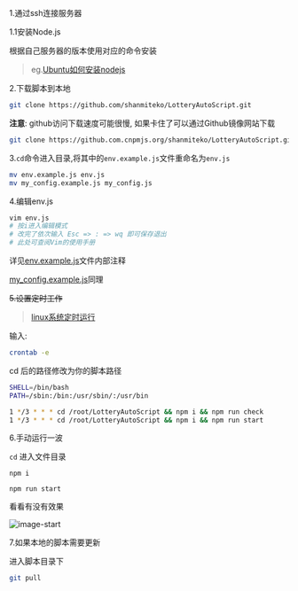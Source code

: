 1.通过ssh连接服务器  

1.1安装Node.js  

根据自己服务器的版本使用对应的命令安装  

> eg.[Ubuntu如何安装nodejs](https://zhuanlan.zhihu.com/p/140961618)


2.下载脚本到本地  

```sh
git clone https://github.com/shanmiteko/LotteryAutoScript.git
```


**注意**: github访问下载速度可能很慢, 如果卡住了可以通过Github镜像网站下载  

```sh
git clone https://github.com.cnpmjs.org/shanmiteko/LotteryAutoScript.git
```


3.`cd`命令进入目录,将其中的`env.example.js`文件重命名为`env.js`  

```sh
mv env.example.js env.js
mv my_config.example.js my_config.js
```


4.编辑env.js  

```sh
vim env.js
# 按i进入编辑模式
# 改完了依次输入 Esc => : => wq 即可保存退出
# 此处可查阅Vim的使用手册
```

详见[env.example.js](https://github.com/shanmiteko/LotteryAutoScript/blob/main/env.example.js)文件内部注释


[my_config.example.js](https://github.com/shanmiteko/LotteryAutoScript/blob/main/my_config.example.js)同理


~~5.设置定时工作~~

> [linux系统定时运行](https://zhuanlan.zhihu.com/p/58719487)  

输入:

```sh
crontab -e
```
cd 后的路径修改为你的脚本路径
```sh
SHELL=/bin/bash
PATH=/sbin:/bin:/usr/sbin/:/usr/bin

1 */3 * * * cd /root/LotteryAutoScript && npm i && npm run check
1 */3 * * * cd /root/LotteryAutoScript && npm i && npm run start
```


6.手动运行一波

`cd` 进入文件目录

`npm i`

`npm run start`

看看有没有效果

![image-start](https://gitlab.com/shanmiteko/LotteryAutoScript/-/raw/main/doc/pic/image-start.png)


7.如果本地的脚本需要更新

进入脚本目录下

```sh
git pull
```
